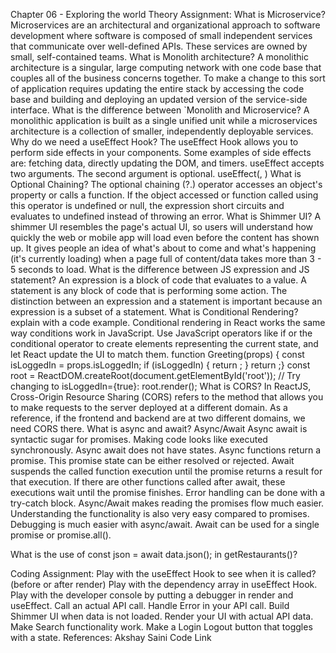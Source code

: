 Chapter 06 - Exploring the world
Theory Assignment:
What is Microservice?
Microservices are an architectural and organizational approach to software development where software is composed of small independent services that communicate over well-defined APIs. These services are owned by small, self-contained teams.
What is Monolith architecture?
A monolithic architecture is a singular, large computing network with one code base that couples all of the business concerns together. To make a change to this sort of application requires updating the entire stack by accessing the code base and building and deploying an updated version of the service-side interface.
What is the difference between `Monolith and Microservice?
A monolithic application is built as a single unified unit while a microservices architecture is a collection of smaller, independently deployable services.
Why do we need a useEffect Hook?
The useEffect Hook allows you to perform side effects in your components.
Some examples of side effects are: fetching data, directly updating the DOM, and timers.
useEffect accepts two arguments. The second argument is optional.
useEffect(<function>, <dependency>)
What is Optional Chaining?
The optional chaining (?.) operator accesses an object's property or calls a function. If the object accessed or function called using this operator is undefined or null, the expression short circuits and evaluates to undefined instead of throwing an error.
What is Shimmer UI?
A shimmer UI resembles the page's actual UI, so users will understand how quickly the web or mobile app will load even before the content has shown up. It gives people an idea of what's about to come and what's happening (it's currently loading) when a page full of content/data takes more than 3 - 5 seconds to load.
What is the difference between JS expression and JS statement?
An expression is a block of code that evaluates to a value. A statement is any block of code that is performing some action. The distinction between an expression and a statement is important because an expression is a subset of a statement.
What is Conditional Rendering? explain with a code example.
Conditional rendering in React works the same way conditions work in JavaScript. Use JavaScript operators like if or the conditional operator to create elements representing the current state, and let React update the UI to match them.
function Greeting(props) {
  const isLoggedIn = props.isLoggedIn;
  if (isLoggedIn) {    return <UserGreeting />;  }
  return <GuestGreeting />;}
const root = ReactDOM.createRoot(document.getElementById('root')); 
// Try changing to isLoggedIn={true}:
root.render(<Greeting isLoggedIn={false} />);
What is CORS?
In ReactJS, Cross-Origin Resource Sharing (CORS) refers to the method that allows you to make requests to the server deployed at a different domain. As a reference, if the frontend and backend are at two different domains, we need CORS there.
What is async and await?
Async/Await
Async await is syntactic sugar for promises. Making code looks like executed synchronously.
Async await does not have states. Async functions return a promise. This promise state can be either resolved or rejected.
Await suspends the called function execution until the promise returns a result for that execution. If there are other functions called after await, these executions wait until the promise finishes.
Error handling can be done with a try-catch block.
Async/Await makes reading the promises flow much easier. Understanding the functionality is also very easy compared to promises.
Debugging is much easier with async/await.
Await can be used for a single promise or promise.all().


What is the use of const json = await data.json(); in getRestaurants()?


Coding Assignment:
Play with the useEffect Hook to see when it is called? (before or after render)
Play with the dependency array in useEffect Hook.
Play with the developer console by putting a debugger in render and useEffect.
Call an actual API call.
Handle Error in your API call.
Build Shimmer UI when data is not loaded.
Render your UI with actual API data.
Make Search functionality work.
Make a Login Logout button that toggles with a state.
References:
Akshay Saini Code Link
